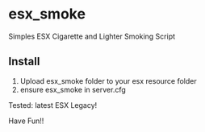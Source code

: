 # esx_smoke
Simples ESX Cigarette and Lighter Smoking Script

## Install
1. Upload esx_smoke folder to your esx resource folder
2. ensure esx_smoke in server.cfg

Tested: latest ESX Legacy!

Have Fun!!
